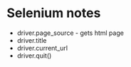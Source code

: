 # Selenium notes



* driver.page_source - gets html page
* driver.title 
* driver.current_url
* driver.quit()